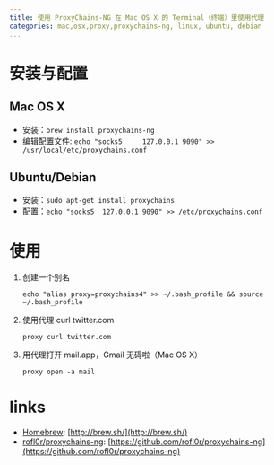 ```yaml
---
title: 使用 ProxyChains-NG 在 Mac OS X 的 Terminal（终端）里使用代理
categories: mac,osx,proxy,proxychains-ng, linux, ubuntu, debian
...
```


# 安装与配置
## Mac OS X
* 安装：`brew install proxychains-ng`
* 编辑配置文件: `echo "socks5 	127.0.0.1 9090" >> /usr/local/etc/proxychains.conf`

## Ubuntu/Debian

* 安装：`sudo apt-get install proxychains`
* 配置：`echo "socks5 	127.0.0.1 9090" >> /etc/proxychains.conf`

# 使用
1. 创建一个别名

    `echo "alias proxy=proxychains4" >> ~/.bash_profile && source ~/.bash_profile`
    
2. 使用代理 curl twitter.com

    `proxy curl twitter.com`

3. 用代理打开 mail.app，Gmail 无碍啦（Mac OS X）
    
    `proxy open -a mail`

# links
* [Homebrew](http://brew.sh/): [http://brew.sh/](http://brew.sh/)
* [rofl0r/proxychains-ng](https://github.com/rofl0r/proxychains-ng): [https://github.com/rofl0r/proxychains-ng](https://github.com/rofl0r/proxychains-ng)